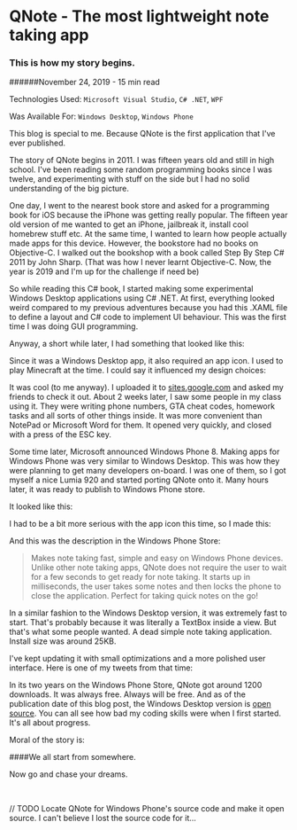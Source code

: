 # QNote - The most lightweight note taking app

### This is how my story begins.

######November 24, 2019 - 15 min read

Technologies Used: `Microsoft Visual Studio`, `C# .NET`, `WPF`

Was Available For: `Windows Desktop`, `Windows Phone`

This blog is special to me. Because QNote is the first application that I've ever published.

The story of QNote begins in 2011. I was fifteen years old and still in high school. I've been reading some random programming books since I was twelve, 
and experimenting with stuff on the side but I had no solid understanding of the big picture.

One day, I went to the nearest book store and asked for a programming book for iOS because the iPhone was getting really popular.
The fifteen year old version of me wanted to get an iPhone, jailbreak it, install cool homebrew stuff etc. At the same time, I wanted to learn
 how people actually made apps for this device. However, the bookstore had no books on Objective-C. I walked out the
bookshop with a book called Step By Step C# 2011 by John Sharp. (That was how I never learnt Objective-C. Now, the year is 2019 and I'm up for the
challenge if need be)

So while reading this C# book, I started making some experimental Windows Desktop applications using C# .NET. At first, everything looked 
weird compared to my previous adventures because you had this .XAML file to define a layout and C# code to implement UI behaviour.
This was the first time I was doing GUI programming.

Anyway, a short while later, I had something that looked like this:

<ImageCarousel folder="qnote" images="qnoteStartupScreen,qnoteOptionsMenu,qnoteAfterCustomised,qnoteOptionsMenuStandalone"/>

Since it was  a Windows Desktop app, it also required an app icon. I used to play Minecraft at the time. 
I could say it influenced my design choices:

<ImageCarousel folder="qnote" images="desktopAppIcon"/>

It was cool (to me anyway). I uploaded it to [sites.google.com](https://sites.google.com/site/celikkoseoglu/) and asked my friends to check it out.
 About 2 weeks later, I saw some people in my class using it. They were writing phone numbers, GTA cheat codes, homework tasks
 and all sorts of other things inside. It was more convenient than NotePad or Microsoft Word for them. It opened very quickly, and
 closed with a press of the ESC key. 
 
Some time later, Microsoft announced Windows Phone 8. Making apps for Windows Phone was very similar to Windows Desktop. This was how they were
planning to get many developers on-board. I was one of them, so I got myself a nice Lumia 920 and started porting QNote onto it. Many hours later,
it was ready to publish to Windows Phone store.

It looked like this:

<ImageCarousel folder="qnote" images="screenshot1,screenshot2,screenshot3"/>

I had to be a bit more serious with the app icon this time, so I made this:

<ImageCarousel folder="qnote" images="appIcon"/>

And this was the description in the Windows Phone Store:

> Makes note taking fast, simple and easy on Windows Phone devices.
 Unlike other note taking apps, QNote does not require the user to
  wait for a few seconds to get ready for note taking. It starts up
   in milliseconds, the user takes some notes and then locks the
    phone to close the application. Perfect for taking quick notes
     on the go!

In a similar fashion to the Windows Desktop version, it was extremely fast to start. That's probably because it was literally a TextBox
inside a view. But that's what some people wanted. A dead simple note taking application. Install size was around 25KB.

I've kept updating it with small optimizations and a more polished user interface. Here is one of my tweets from that time:

<ImageCarousel folder="qnote" images="tweet"/>

In its two years on the Windows Phone Store, QNote got around 1200 downloads. It was always free. Always will be free. And as of the publication
date of this blog post, the Windows Desktop version is [open source](https://github.com/celikkoseoglu/QNote). You can all see how bad my coding skills were when I first started. It's all about
progress. 

Moral of the story is: 

####We all start from somewhere.

Now go and chase your dreams.

<br>

// TODO Locate QNote for Windows Phone's source code and make it open source. I can't believe I lost the source code for it...

